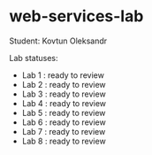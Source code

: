 # web-services-lab
Student: Kovtun Oleksandr

Lab statuses:
- Lab 1 : ready to review
- Lab 2 : ready to review
- Lab 3 : ready to review
- Lab 4 : ready to review
- Lab 5 : ready to review
- Lab 6 : ready to review
- Lab 7 : ready to review
- Lab 8 : ready to review

